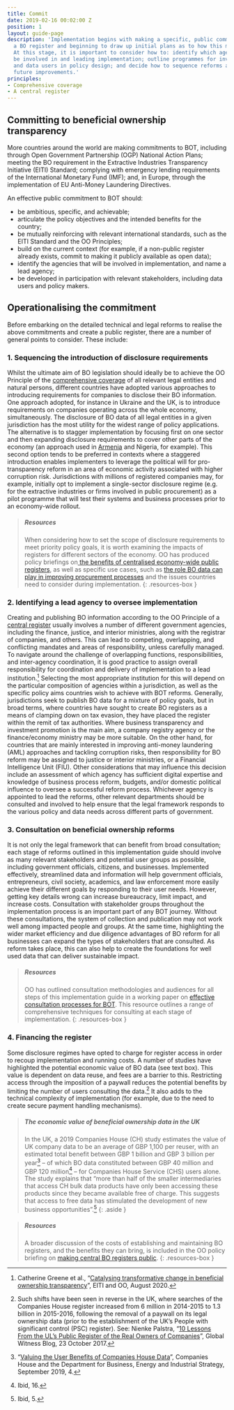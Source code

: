 ```yaml
---
title: Commit
date: 2019-02-16 00:02:00 Z
position: 1
layout: guide-page
description: 'Implementation begins with making a specific, public commitment to creating
  a BO register and beginning to draw up initial plans as to how this may be achieved.
  At this stage, it is important to consider how to: identify which agencies will
  be involved in and leading implementation; outline programmes for involving stakeholders
  and data users in policy design; and decide how to sequence reforms and introduce
  future improvements.'
principles:
- Comprehensive coverage
- A central register
---
```


## Committing to beneficial ownership transparency

More countries around the world are making commitments to BOT, including through Open Government Partnership (OGP) National Action Plans; meeting the BO requirement in the Extractive Industries Transparency Initiative (EITI) Standard; complying with emergency lending requirements of the International Monetary Fund (IMF); and, in Europe, through the implementation of EU Anti-Money Laundering Directives.

An effective public commitment to BOT should:

* be ambitious, specific, and achievable;
* articulate the policy objectives and the intended benefits for the country;
* be mutually reinforcing with relevant international standards, such as the EITI Standard and the OO Principles;
* build on the current context (for example, if a non-public register already exists, commit to making it publicly available as open data);
* identify the agencies that will be involved in implementation, and name a lead agency;
* be developed in participation with relevant stakeholders, including data users and policy makers.

## Operationalising the commitment 

Before embarking on the detailed technical and legal reforms to realise the above commitments and create a public register, there are a number of general points to consider. These include:

### 1. Sequencing the introduction of disclosure requirements 

Whilst the ultimate aim of BO legislation should ideally be to achieve the OO Principle of the [comprehensive coverage](/principles/comprehensive-coverage/) of all relevant legal entities and natural persons, different countries have adopted various approaches to introducing requirements for companies to disclose their BO information. One approach adopted, for instance in Ukraine and the UK, is to introduce requirements on companies operating across the whole economy, simultaneously. The disclosure of BO data of all legal entities in a given jurisdiction has the most utility for the widest range of policy applications. The alternative is to stagger implementation by focusing first on one sector and then expanding disclosure requirements to cover other parts of the economy (an approach used in [Armenia](/uploads/oo-report-armenia-scoping-report-2020-08.pdf) and Nigeria, for example). This second option tends to be preferred in contexts where a staggered introduction enables implementers to leverage the political will for pro-transparency reform in an area of economic activity associated with higher corruption risk. Jurisdictions with millions of registered companies may, for example, initially opt to implement a single-sector disclosure regime (e.g. for the extractive industries or firms involved in public procurement) as a pilot programme that will test their systems and business processes prior to an economy-wide rollout. 

> ##### Resources
>
> When considering how to set the scope of disclosure requirements to meet priority policy goals, it is worth examining the impacts of registers for different sectors of the economy. OO has produced policy briefings on[ the benefits of centralised economy-wide public registers](/uploads/oo-briefing-public-access-briefing-2021-05.pdf), as well as specific use cases, such as [the role BO data can play in improving procurement processes](/uploads/oo-briefing-bo-data-in-procurement-2021-03.pdf) and the issues countries need to consider during implementation.
{: .resources-box }

### 2. Identifying a lead agency to oversee implementation

Creating and publishing BO information according to the OO Principle of a [central register](/principles/central-register/) usually involves a number of different government agencies, including the finance, justice, and interior ministries, along with the registrar of companies, and others. This can lead to competing, overlapping, and conflicting mandates and areas of responsibility, unless carefully managed. To navigate around the challenge of overlapping functions, responsibilities, and inter-agency coordination, it is good practice to assign overall responsibility for coordination and delivery of implementation to a lead institution.[^3] Selecting the most appropriate institution for this will depend on the particular composition of agencies within a jurisdiction, as well as the specific policy aims countries wish to achieve with BOT reforms. Generally, jurisdictions seek to publish BO data for a mixture of policy goals, but in broad terms, where countries have sought to create BO registers as a means of clamping down on tax evasion, they have placed the register within the remit of tax authorities. Where business transparency and investment promotion is the main aim, a company registry agency or the finance/economy ministry may be more suitable. On the other hand, for countries that are mainly interested in improving anti-money laundering (AML) approaches and tackling corruption risks, then responsibility for BO reform may be assigned to justice or interior ministries, or a Financial Intelligence Unit (FIU). Other considerations that may influence this decision include an assessment of which agency has sufficient digital expertise and knowledge of business process reform, budgets, and/or domestic political influence to oversee a successful reform process. Whichever agency is appointed to lead the reforms, other relevant departments should be consulted and involved to help ensure that the legal framework responds to the various policy and data needs across different parts of government.

[^3]: Catherine Greene et al., “[Catalysing transformative change in beneficial ownership transparency](https://www.openownership.org/uploads/oo-report-opening-extractives-research-report-2020-09.pdf)”, EITI and OO, August 2020.

### 3. Consultation on beneficial ownership reforms

It is not only the legal framework that can benefit from broad consultation; each stage of reforms outlined in this implementation guide should involve as many relevant stakeholders and potential user groups as possible, including government officials, citizens, and businesses. Implemented effectively, streamlined data and information will help government officials, entrepreneurs, civil society, academics, and law enforcement more easily achieve their different goals by responding to their user needs. However, getting key details wrong can increase bureaucracy, limit impact, and increase costs. Consultation with stakeholder groups throughout the implementation process is an important part of any BOT journey. Without these consultations, the system of collection and publication may not work well among impacted people and groups. At the same time, highlighting the wider market efficiency and due diligence advantages of BO reform for all businesses can expand the types of stakeholders that are consulted. As reform takes place, this can also help to create the foundations for well used data that can deliver sustainable impact.

> ##### Resources
>
> OO has outlined consultation methodologies and audiences for all steps of this implementation guide in a working paper on [effective consultation processes for BOT](https://www.openownership.org/uploads/oo-guidance-effective-consultation-process-for-bot-2020-06.pdf). This resource outlines a range of comprehensive techniques for consulting at each stage of implementation.
{: .resources-box }

### 4. Financing the register

Some disclosure regimes have opted to charge for register access in order to recoup implementation and running costs. A number of studies have highlighted the potential economic value of BO data (see text box). This value is dependent on data reuse, and fees are a barrier to this. Restricting access through the imposition of a paywall reduces the potential benefits by limiting the number of users consulting the data.[^4] It also adds to the technical complexity of implementation (for example, due to the need to create secure payment handling mechanisms).

[^4]: Such shifts have been seen in reverse in the UK, where searches of the Companies House register increased from 6 million in 2014-2015 to 1.3 billion in 2015-2016, following the removal of a paywall on its legal ownership data (prior to the establishment of the UK’s People with significant control (PSC) register). See: Nienke Palstra, “[10 Lessons From the UL’s Public Register of the Real Owners of Companies](https://www.globalwitness.org/en-gb/blog/10-lessons-uks-public-register-real-owners-companies/)”, Global Witness Blog, 23 October 2017.

> ##### The economic value of beneficial ownership data in the UK
> 
> In the UK, a 2019 Companies House (CH) study estimates the value of UK company data to be an average of GBP 1,100 per reuser, with an estimated total benefit between GBP 1 billion and GBP 3 billion per year[^5] – of which BO data constituted between GBP 40 million and GBP 120 million[^6] – for Companies House Service (CHS) users alone. The study explains that “more than half of the smaller intermediaries that access CH bulk data products have only been accessing these products since they became available free of charge. This suggests that access to free data has stimulated the development of new business opportunities”.[^7]
{: .aside }

[^5]: “[Valuing the User Benefits of Companies House Data](https://assets.publishing.service.gov.uk/government/uploads/system/uploads/attachment_data/file/833764/valuing-benefits-companies-house-data-policy-summary.pdf)”, Companies House and the Department for Business, Energy and Industrial Strategy, September 2019, 4.
[^6]: Ibid, 16.
[^7]: Ibid, 5.

> ##### Resources
> A broader discussion of the costs of establishing and maintaining BO registers, and the benefits they can bring, is included in the OO policy briefing on [making central BO registers public](https://www.openownership.org/uploads/oo-briefing-public-access-briefing-2021-05.pdf).
{: .resources-box }
